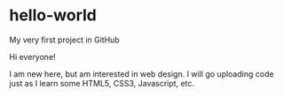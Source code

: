 # hello-world
My very first project in GitHub

Hi everyone!

I am new here, but am interested in web design. I will go uploading code just as I learn some HTML5, CSS3, Javascript, etc.
